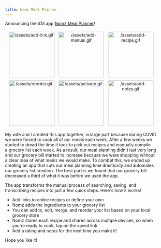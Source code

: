 ```yaml
---
title: Nomz Meal Planner
---
```


Announcing the iOS app [Nomz Meal Planner](https://mo-nomz.herokuapp.com)!

<div style="text-align: center">
  <img style="padding: 5px;" src="https://mo-nomz.herokuapp.com/add-link.gif" alt="/assets/add-link.gif" width="150"/>
  <img style="padding: 5px;" src="https://mo-nomz.herokuapp.com/add-manual.gif" alt="/assets/add-manual.gif" width="150"/>
  <img style="padding: 5px;" src="https://mo-nomz.herokuapp.com/add-recipe.gif" alt="/assets/add-recipe.gif" width="150"/>
</div>
<div style="text-align: center">
  <img style="padding: 5px;" src="https://mo-nomz.herokuapp.com/reorder.gif" alt="/assets/reorder.gif" width="150"/>
  <img style="padding: 5px;" src="https://mo-nomz.herokuapp.com/activate.gif" alt="/assets/activate.gif" width="150"/>
  <img style="padding: 5px;" src="https://mo-nomz.herokuapp.com/add-notes.gif" alt="/assets/add-notes.gif" width="150"/>
</div>

My wife and I created this app together, in large part because during COVID we were forced to cook all of our meals each
week. After a few weeks we started to dread the time it took to pick out recipes and manually compile a grocery list each
week. As a result, our meal planning didn't last very long and our grocery bill started to increase because we were
shopping without a clear idea of what meals we would make. To combat this, we ended up creating an app that cuts our meal
planning time drastically and automates our grocery list creation. The best part is we found that our grocery bill
decreased a third of what it was before we used the app.

The app transforms the manual process of searching, saving, and transcribing recipes into just a few quick steps. Here's
how it works!

* Add links to online recipes or define your own
* Nomz adds the ingredients to your grocery list
* You can add to, edit, merge, and reorder your list based on your local grocery store
* Nomz stores each recipe and shares across multiple devices, so when you're ready to cook, tap on the saved link
* Add a rating and notes for the next time you make it!

Hope you like it!
